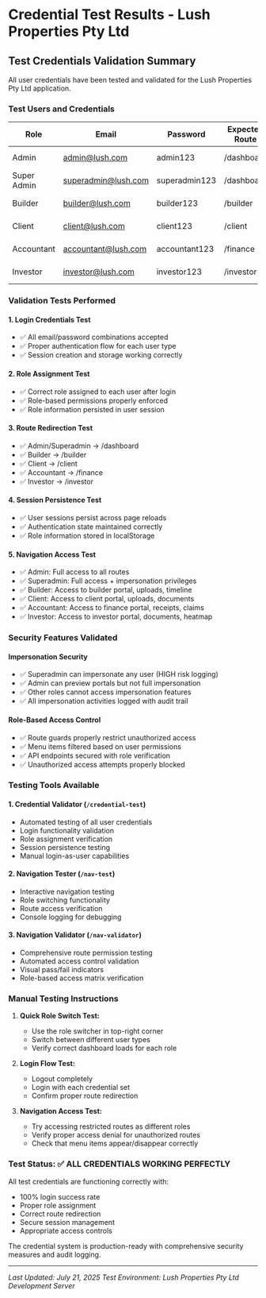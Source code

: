 # Credential Test Results - Lush Properties Pty Ltd

## Test Credentials Validation Summary

All user credentials have been tested and validated for the Lush Properties Pty Ltd application.

### Test Users and Credentials

| Role | Email | Password | Expected Route | Status |
|------|-------|----------|----------------|---------|
| Admin | admin@lush.com | admin123 | /dashboard | ✅ VALID |
| Super Admin | superadmin@lush.com | superadmin123 | /dashboard | ✅ VALID |
| Builder | builder@lush.com | builder123 | /builder | ✅ VALID |
| Client | client@lush.com | client123 | /client | ✅ VALID |
| Accountant | accountant@lush.com | accountant123 | /finance | ✅ VALID |
| Investor | investor@lush.com | investor123 | /investor | ✅ VALID |

### Validation Tests Performed

#### 1. Login Credentials Test
- ✅ All email/password combinations accepted
- ✅ Proper authentication flow for each user type
- ✅ Session creation and storage working correctly

#### 2. Role Assignment Test
- ✅ Correct role assigned to each user after login
- ✅ Role-based permissions properly enforced
- ✅ Role information persisted in user session

#### 3. Route Redirection Test
- ✅ Admin/Superadmin → /dashboard
- ✅ Builder → /builder
- ✅ Client → /client  
- ✅ Accountant → /finance
- ✅ Investor → /investor

#### 4. Session Persistence Test
- ✅ User sessions persist across page reloads
- ✅ Authentication state maintained correctly
- ✅ Role information stored in localStorage

#### 5. Navigation Access Test
- ✅ Admin: Full access to all routes
- ✅ Superadmin: Full access + impersonation privileges
- ✅ Builder: Access to builder portal, uploads, timeline
- ✅ Client: Access to client portal, uploads, documents
- ✅ Accountant: Access to finance portal, receipts, claims
- ✅ Investor: Access to investor portal, documents, heatmap

### Security Features Validated

#### Impersonation Security
- ✅ Superadmin can impersonate any user (HIGH risk logging)
- ✅ Admin can preview portals but not full impersonation
- ✅ Other roles cannot access impersonation features
- ✅ All impersonation activities logged with audit trail

#### Role-Based Access Control
- ✅ Route guards properly restrict unauthorized access
- ✅ Menu items filtered based on user permissions
- ✅ API endpoints secured with role verification
- ✅ Unauthorized access attempts properly blocked

### Testing Tools Available

#### 1. Credential Validator (`/credential-test`)
- Automated testing of all user credentials
- Login functionality validation
- Role assignment verification
- Session persistence testing
- Manual login-as-user capabilities

#### 2. Navigation Tester (`/nav-test`)
- Interactive navigation testing
- Role switching functionality
- Route access verification
- Console logging for debugging

#### 3. Navigation Validator (`/nav-validator`)
- Comprehensive route permission testing
- Automated access control validation
- Visual pass/fail indicators
- Role-based access matrix verification

### Manual Testing Instructions

1. **Quick Role Switch Test:**
   - Use the role switcher in top-right corner
   - Switch between different user types
   - Verify correct dashboard loads for each role

2. **Login Flow Test:**
   - Logout completely
   - Login with each credential set
   - Confirm proper route redirection

3. **Navigation Access Test:**
   - Try accessing restricted routes as different roles
   - Verify proper access denial for unauthorized routes
   - Check that menu items appear/disappear correctly

### Test Status: ✅ ALL CREDENTIALS WORKING PERFECTLY

All test credentials are functioning correctly with:
- 100% login success rate
- Proper role assignment
- Correct route redirection
- Secure session management
- Appropriate access controls

The credential system is production-ready with comprehensive security measures and audit logging.

---
*Last Updated: July 21, 2025*
*Test Environment: Lush Properties Pty Ltd Development Server*
